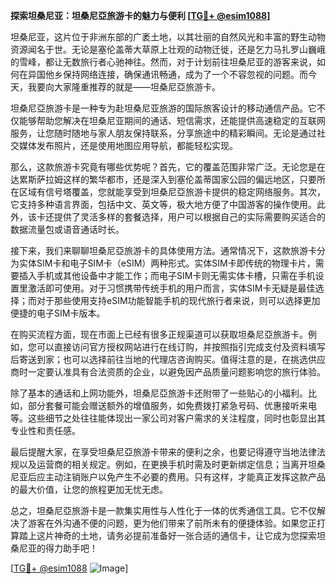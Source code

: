 **探索坦桑尼亚：坦桑尼亞旅游卡的魅力与便利 [[TG💪+ @esim1088](https://t.me/s/esim1088)]**

坦桑尼亚，这片位于非洲东部的广袤土地，以其壮丽的自然风光和丰富的野生动物资源闻名于世。无论是塞伦盖蒂大草原上壮观的动物迁徙，还是乞力马扎罗山巍峨的雪峰，都让无数旅行者心驰神往。然而，对于计划前往坦桑尼亚的游客来说，如何在异国他乡保持网络连接，确保通讯畅通，成为了一个不容忽视的问题。而今天，我要向大家隆重推荐的就是——坦桑尼亞旅游卡。

坦桑尼亞旅游卡是一种专为赴坦桑尼亚旅游的国际旅客设计的移动通信产品。它不仅能够帮助您解决在坦桑尼亚期间的通话、短信需求，还能提供高速稳定的互联网服务，让您随时随地与家人朋友保持联系，分享旅途中的精彩瞬间。无论是通过社交媒体发布照片，还是使用地图应用导航，都能轻松实现。

那么，这款旅游卡究竟有哪些优势呢？首先，它的覆盖范围非常广泛。无论您是在达累斯萨拉姆这样的繁华都市，还是深入到塞伦盖蒂国家公园的偏远地区，只要所在区域有信号塔覆盖，您就能享受到坦桑尼亞旅游卡提供的稳定网络服务。其次，它支持多种语言界面，包括中文、英文等，极大地方便了中国游客的操作使用。此外，该卡还提供了灵活多样的套餐选择，用户可以根据自己的实际需要购买适合的数据流量包或语音通话时长。

接下来，我们来聊聊坦桑尼亞旅游卡的具体使用方法。通常情况下，这款旅游卡分为实体SIM卡和电子SIM卡（eSIM）两种形式。实体SIM卡即传统的物理卡片，需要插入手机或其他设备中才能工作；而电子SIM卡则无需实体卡槽，只需在手机设置里激活即可使用。对于习惯携带传统手机的用户而言，实体SIM卡无疑是最佳选择；而对于那些使用支持eSIM功能智能手机的现代旅行者来说，则可以选择更加便捷的电子SIM卡版本。

在购买流程方面，现在市面上已经有很多正规渠道可以获取坦桑尼亞旅游卡。例如，您可以直接访问官方授权网站进行在线订购，并按照指引完成支付及资料填写后寄送到家；也可以选择前往当地的代理店咨询购买。值得注意的是，在挑选供应商时一定要认准具有合法资质的企业，以避免因产品质量问题影响您的旅行体验。

除了基本的通话和上网功能外，坦桑尼亞旅游卡还附带了一些贴心的小福利。比如，部分套餐可能会赠送额外的增值服务，如免费拨打紧急号码、优惠接听来电等。这些细节之处往往能体现出一家公司对客户需求的关注程度，同时也彰显出其专业性和责任感。

最后提醒大家，在享受坦桑尼亞旅游卡带来的便利之余，也要记得遵守当地法律法规以及运营商的相关规定。例如，在更换手机时需及时更新绑定信息；当离开坦桑尼亚后应主动注销账户以免产生不必要的费用。只有这样，才能真正发挥这款产品的最大价值，让您的旅程更加无忧无虑。

总之，坦桑尼亞旅游卡是一款集实用性与人性化于一体的优秀通信工具。它不仅解决了游客在外沟通不便的问题，更为他们带来了前所未有的便捷体验。如果您正打算踏上这片神奇的土地，请务必提前准备好一张合适的通信卡，让它成为您探索坦桑尼亚的得力助手吧！

[[TG💪+ @esim1088](https://t.me/s/esim1088) ![Image](https://i.postimg.cc/4NQfJmqS/Snipaste-2025-05-13-00-14-12.png)]
